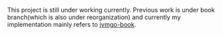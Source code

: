 This project is still under working currently. Previous work is under book branch(which is also under reorganization) and currently my implementation mainly refers to [jvmgo-book](https://github.com/zxh0/jvmgo-book).
